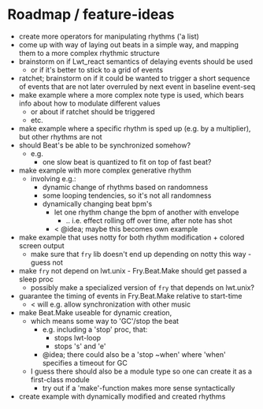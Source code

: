 # Roadmap / feature-ideas 

* create more operators for manipulating rhythms ('a list)
* come up with way of laying out beats in a simple way, and mapping them to a more complex rhythmic structure
* brainstorm on if Lwt_react semantics of delaying events should be used 
  * or if it's better to stick to a grid of events
* ratchet; brainstorm on if it could be wanted to trigger a short sequence of events that are not later overruled 
  by next event in baseline event-seq
* make example where a more complex note type is used, which bears info about how to modulate different values
  * or about if ratchet should be triggered 
  * etc.
* make example where a specific rhythm is sped up (e.g. by a multiplier), but other rhythms are not
* should Beat's be able to be synchronized somehow?
  * e.g. 
    * one slow beat is quantized to fit on top of fast beat?
* make example with more complex generative rhythm
  * involving e.g.:
    * dynamic change of rhythms based on randomness
    * some looping tendencies, so it's not all randomness
    * dynamically changing beat bpm's
      * let one rhythm change the bpm of another with envelope 
        * .. i.e. effect rolling off over time, after note has shot
      * < @idea; maybe this becomes own example 
* make example that uses notty for both rhythm modification + colored screen output
  * make sure that `fry` lib doesn't end up depending on notty this way - guess not
* make `fry` not depend on lwt.unix - Fry.Beat.Make should get passed a sleep proc
  * possibly make a specialized version of `fry` that depends on lwt.unix?
* guarantee the timing of events in Fry.Beat.Make relative to start-time
  * < will e.g. allow synchronization with other music
* make Beat.Make useable for dynamic creation, 
  * which means some way to 'GC'/stop the beat
    * e.g. including a 'stop' proc, that: 
      * stops lwt-loop
      * stops 's' and 'e'
    * @idea; there could also be a 'stop ~when' where 'when' specifies a timeout for GC
  * I guess there should also be a module type so one can create it as a first-class module
    * try out if a 'make'-function makes more sense syntactically 
* create example with dynamically modified and created rhythms
